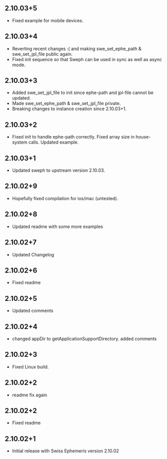 ## 2.10.03+5

* Fixed example for mobile devices.

## 2.10.03+4

* Reverting recent changes :( and making swe_set_ephe_path & swe_set_jpl_file public again.
* Fixed init sequence so that Sweph can be used in sync as well as async mode.

## 2.10.03+3

* Added swe_set_jpl_file to init since ephe-path and jpl-file cannot be updated.
* Made swe_set_ephe_path & swe_set_jpl_file private.
* Breaking changes to instance creation since 2.10.03+1.

## 2.10.03+2

* Fixed init to handle ephe-path correctly. Fixed array size in house-system calls. Updated example.

## 2.10.03+1

* Updated sweph to upstream version 2.10.03.

## 2.10.02+9

* Hopefully fixed compilation for ios/mac (untested).

## 2.10.02+8

* Updated readme with some more examples

## 2.10.02+7

* Updated Changelog

## 2.10.02+6

* Fixed readme

## 2.10.02+5

* Updated comments

## 2.10.02+4

* changed appDir to getApplicationSupportDirectory. added comments

## 2.10.02+3

* Fixed Linux build.

## 2.10.02+2

* readme fix again

## 2.10.02+2

* Fixed readme

## 2.10.02+1

* Initial release with Swiss Ephemeris version 2.10.02